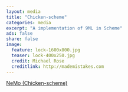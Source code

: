 ```yaml
---
layout: media
title: "Chicken-scheme"
categories: media
excerpt: "A implementation of 9ML in Scheme"
ads: false
share: false
image:
  feature: lock-1600x800.jpg
  teaser: lock-400x250.jpg
  credit: Michael Rose
  creditlink: http://mademistakes.com
---
```


[NeMo (Chicken-scheme)](http://wiki.call-cc.org/eggref/4/nemo)
